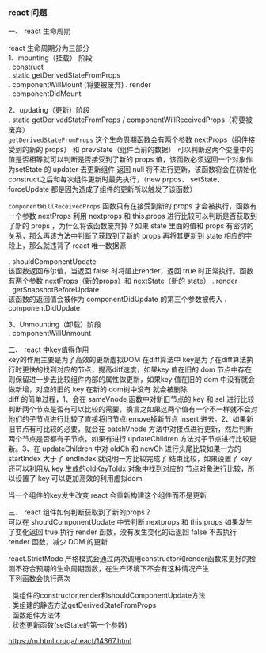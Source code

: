 ### react 问题

一、 react 生命周期  

react 生命周期分为三部分  
1、mounting（挂载） 阶段  
. construct  
. static getDerivedStateFromProps  
. componentWillMount (将要被废弃)
. render  
. componentDidMount  

2、updating（更新）阶段  
. static getDerivedStateFromProps / componentWillReceivedProps（将要被废弃）  
``` getDerivedStateFromProps ``` 这个生命周期函数会有两个参数 nextProps（组件接受到的新的 props） 和 prevState（组件当前的数据） 可以判断这两个变量中的值是否相等就可以判断是否接受到了新的 props 值，该函数必须返回一个对象作为setState 的 updater 去更新组件 返回 null 将不进行更新，该函数将会在初始化construct之后和每次组件更新时最先执行，（new prpos、 setState、 forceUpdate 都是因为造成了组件的更新所以触发了该函数）

``` componentWillReceivedProps ``` 函数只有在接受到新的 props 才会被执行，函数有一个参数 nextProps 利用 nextprops 和 this.props 进行比较可以判断是否获取到了新的 props ，为什么将该函数废弃掉？如果 state 里面的值和 props 有密切的关系，那么再该方法中判断了获取到了新的 props 再将其更新到 state 相应的字段上，那么就违背了 react 唯一数据源

. shouldComponentUpdate  
该函数返回布尔值，当返回 false 时将阻止render，返回 true 时正常执行。函数有两个参数 nextProps（新的props）和 nextState（新的 state）
. render  
. getSnapshotBeforeUpdate  
该函数的返回值会被作为 componentDidUpdate 的第三个参数被传入
. componentDidUpdate  

3、Unmounting（卸载）阶段  
. componentWillUnmount  

二、 react 中key值得作用  
key的作用主要是为了高效的更新虚拟DOM
在diff算法中 key是为了在diff算法执行时更快的找到对应的节点，提高diff速度，如果key 值在旧的 dom 节点中存在则保留进一步去比较组件内部的属性做更新，如果key 值在旧的 dom 中没有就会做新增，对应的旧的 key 在新的 dom树中没有 就会被删除  
diff 的简单过程，1、会在 sameVnode 函数中对新旧节点的 key 和 sel 进行比较判断两个节点是否有可以比较的需要，换言之如果这两个值有一个不一样就不会对他们的子节点进行比较了直接将旧节点remove掉新节点 insert 进去。2、如果新旧节点有可比较的必要，就会在 patchVnode 方法中对接点进行更新，然后判断两个节点是否都有子节点，如果有进行 updateChildren 方法对子节点进行比较更新。3、在 updateChildren 中对 oldCh 和 newCh 进行头尾比较如果一方的startIndex 大于了 endIndex 就说明一方比较完成了 结束比较，如果设置了 key 还可以利用从 key 生成的oldKeyToIdx 对象中找到对应的 节点对象进行比较，所以设置了 key 可以更加高效的利用虚拟dom  

当一个组件的key发生改变 react 会重新构建这个组件而不是更新

三、 react 组件如何判断获取到了新的props？  
可以在 shouldComponentUpdate 中去判断 nextprops 和 this.props 如果发生了变化返回 true 执行 render 函数，没有发生变化的话返回 false 不去执行 render 函数，减少 DOM 的更新


react.StrictMode 严格模式会通过两次调用constructor和render函数来更好的检测不符合预期的生命周期函数，在生产环境下不会有这种情况产生  
下列函数会执行两次  

. 类组件的constructor,render和shouldComponentUpdate方法  
. 类组建的静态方法getDerivedStateFromProps  
. 函数组件方法体  
. 状态更新函数(setState的第一个参数)  

https://m.html.cn/qa/react/14367.html